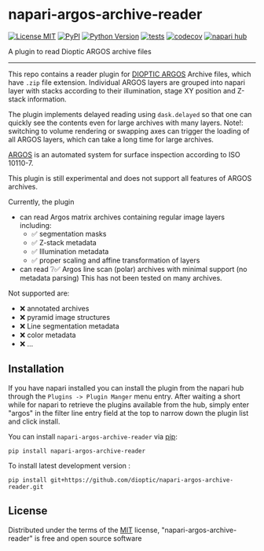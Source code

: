 # napari-argos-archive-reader

[![License MIT](https://img.shields.io/pypi/l/napari-argos-archive-reader.svg?color=green)](https://github.com/dioptic/napari-argos-archive-reader/raw/main/LICENSE)
[![PyPI](https://img.shields.io/pypi/v/napari-argos-archive-reader.svg?color=green)](https://pypi.org/project/napari-argos-archive-reader)
[![Python Version](https://img.shields.io/pypi/pyversions/napari-argos-archive-reader.svg?color=green)](https://python.org)
[![tests](https://github.com/dioptic/napari-argos-archive-reader/workflows/tests/badge.svg)](https://github.com/dioptic/napari-argos-archive-reader/actions)
[![codecov](https://codecov.io/gh/dioptic/napari-argos-archive-reader/branch/main/graph/badge.svg)](https://codecov.io/gh/dioptic/napari-argos-archive-reader)
[![napari hub](https://img.shields.io/endpoint?url=https://api.napari-hub.org/shields/napari-argos-archive-reader)](https://napari-hub.org/plugins/napari-argos-archive-reader)

A plugin to read Dioptic ARGOS archive files

----------------------------------

This repo contains a reader plugin for [DIOPTIC ARGOS](https://www.dioptic.de/en/argos-en/) Archive files, which
have `.zip` file extension.
Individual ARGOS layers are grouped into napari layer with stacks according to
their illumination, stage XY position and Z-stack information.

The plugin implements delayed reading using `dask.delayed` so that one can quickly
see the contents even for large archives with many layers. Note!: switching to
volume rendering or swapping axes can trigger the loading of all ARGOS layers, which
can take a long time for large archives.

[ARGOS](https://www.dioptic.de/en/argos-en/) is an automated system
for surface inspection according to ISO 10110-7.

This plugin is still experimental and does not support all features of ARGOS archives.

Currently, the plugin

* can read Argos matrix archives containing regular image layers including:
  * ✅ segmentation masks
  * ✅ Z-stack metadata
  * ✅ Illumination metadata
  * ✅ proper scaling and affine transformation of layers
* can read ❔✅ Argos line scan (polar) archives with minimal support (no metadata parsing)
This has not been tested on many archives.

Not supported are:

* ❌ annotated archives
* ❌ pyramid image structures
* ❌ Line segmentation metadata
* ❌ color metadata
* ❌ ...

<!--
Don't miss the full getting started guide to set up your new package:
https://github.com/napari/cookiecutter-napari-plugin#getting-started

and review the napari docs for plugin developers:
https://napari.org/stable/plugins/index.html
-->

## Installation

If you have napari installed you can install the plugin from the napari hub through the `Plugins -> Plugin Manger` menu
entry. After waiting a short while for napari to retrieve the plugins available from the hub, simply enter "argos" in
the filter line entry field at the top to narrow down the plugin list and click install.

You can install `napari-argos-archive-reader` via [pip]:

    pip install napari-argos-archive-reader

To install latest development version :

    pip install git+https://github.com/dioptic/napari-argos-archive-reader.git

## License

Distributed under the terms of the [MIT] license,
"napari-argos-archive-reader" is free and open source software

[MIT]: http://opensource.org/licenses/MIT
[pip]: https://pypi.org/project/pip/
